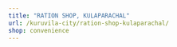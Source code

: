 ```yaml
---
title: "RATION SHOP, KULAPARACHAL"
url: /kuruvila-city/ration-shop-kulaparachal/
shop: convenience
---
```

